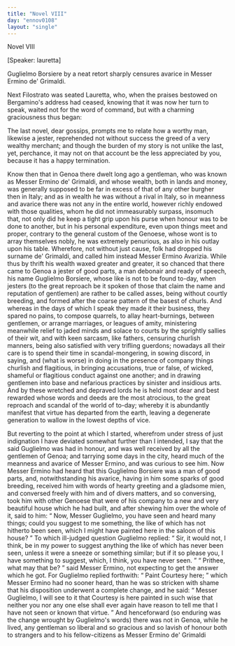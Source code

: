 ```yaml
---
title: "Novel VIII"
day: "ennov0108"
layout: "single"
---
```

<html>
 <head>
 </head>
 <body>
  <div id="nov0108" type="novella" who="lauretta">
   <head>
    Novel VIII
   </head>
   <p>
    [Speaker: lauretta]
   </p>
   <argument>
    <p>
     <milestone id="p01080001"/>
     Guglielmo Borsiere by a neat retort sharply censures
 avarice in Messer Ermino de' Grimaldi.
    </p>
   </argument>
   <div3 type="commentary" who="author">
    <p>
     <milestone id="p01080002"/>
     <!--(sc)-->
     Next
     <!--(/sc)-->
     Filostrato was seated Lauretta, who, when the praises
 bestowed on Bergamino's address had ceased, knowing that it was
 now her turn to speak, waited not for the word of command, but
 with a charming graciousness thus began:
    </p>
   </div3>
   <div3 type="commentary" who="lauretta">
    <p>
     <milestone id="p01080003"/>
     The last novel, dear gossips, prompts me to relate how a worthy
 man, likewise a jester, reprehended not without success the greed
 of a very wealthy merchant; and though the burden of my story
 is not unlike the last, yet, perchance, it may not on that account
 be the less appreciated by you, because it has a happy termination.
    </p>
   </div3>
   <p>
    <milestone id="p01080004"/>
    Know then that in Genoa there dwelt long ago a gentleman,
 who was known as Messer Ermino de' Grimaldi, and whose wealth,
 both in lands and money, was generally supposed to be far in excess
 of that of any other burgher then in Italy;
    <milestone id="p01080005"/>
    and as in wealth he was
 without a rival in Italy, so in meanness and avarice there was not
 any in the entire world, however richly endowed with those qualities,
 whom he did not immeasurably surpass, insomuch that, not only
 did he keep a tight grip upon his purse when honour was to be done
 to another, but in his personal expenditure, even upon things meet
 and proper, contrary to the general custom of the Genoese, whose
 wont is to array themselves nobly, he was extremely penurious, as
 also in his outlay upon his table.
    <milestone id="p01080006"/>
    Wherefore, not without just cause,
 folk had dropped his surname de' Grimaldi, and called him instead
 Messer Ermino Avarizia.
    <milestone id="p01080007"/>
    While thus by thrift his wealth waxed
 greater and greater, it so chanced that there came to Genoa a jester
 of good parts, a man debonair and ready of speech, his name
 Guglielmo Borsiere, whose like is not to be found to-day, when
    <pb n="57"/>
    jesters (to the great reproach be it spoken of those that claim the
 name and reputation of gentlemen) are rather to be called asses,
 being without courtly breeding, and formed after the coarse pattern
 of the basest of churls.
    <milestone id="p01080008"/>
    And whereas in the days of which I speak
 they made it their business, they spared no pains, to compose quarrels,
 to allay heart-burnings, between gentlemen, or arrange marriages, or
 leagues of amity, ministering meanwhile relief to jaded minds and
 solace to courts by the sprightly sallies of their wit, and with keen
 sarcasm, like fathers, censuring churlish manners, being also satisfied
 with very trifling guerdons;
    <milestone id="p01080009"/>
    nowadays all their care is to spend their
 time in scandal-mongering, in sowing discord, in saying, and (what
 is worse) in doing in the presence of company things churlish and
 flagitious, in bringing accusations, true or false, of wicked, shameful
 or flagitious conduct against one another; and in drawing gentlemen
 into base and nefarious practices by sinister and insidious arts.
    <milestone id="p01080010"/>
    And
 by these wretched and depraved lords he is held most dear and best
 rewarded whose words and deeds are the most atrocious, to the
 great reproach and scandal of the world of to-day; whereby it is
 abundantly manifest that virtue has departed from the earth, leaving
 a degenerate generation to wallow in the lowest depths of vice.
   </p>
   <p>
    <milestone id="p01080011"/>
    But reverting to the point at which I started, wherefrom under
 stress of just indignation I have deviated somewhat further than I
 intended, I say that the said Guglielmo was had in honour, and was
 well received by all the gentlemen of Genoa; and tarrying some
 days in the city, heard much of the meanness and avarice of Messer
 Ermino, and was curious to see him.
    <milestone id="p01080012"/>
    Now Messer Ermino had
 heard that this Guglielmo Borsiere was a man of good parts, and,
 notwithstanding his avarice, having in him some sparks of good
 breeding, received him with words of hearty greeting and a gladsome
 mien, and conversed freely with him and of divers matters, and so
 conversing, took him with other Genoese that were of his company
 to a new and very beautiful house which he had built,
    <milestone id="p01080013"/>
    and after
 shewing him over the whole of it, said to him:
    <q direct="unspecified">
     Now, Messer
 Guglielmo, you have seen and heard many things; could you suggest
 to me something, the like of which has not hitherto been seen,
 which I might have painted here in the saloon of this house?
    </q>
    <milestone id="p01080014"/>
    To
 which ill-judged question Guglielmo replied:
    <q direct="unspecified">
     Sir, it would not, I
 think, be in my power to suggest anything the like of which has
     <pb n="58"/>
     never been seen, unless it were a sneeze or something similar; but
 if it so please you, I have something to suggest, which, I think, you
 have never seen.
    </q>
    <milestone id="p01080015"/>
    <q direct="unspecified">
     Prithee, what may that be?
    </q>
    said Messer
 Ermino, not expecting to get the answer which he got.
    <milestone id="p01080016"/>
    For
 Guglielmo replied forthwith:
    <q direct="unspecified">
     Paint Courtesy here;
    </q>
    <milestone id="p01080017"/>
    which Messer
 Ermino had no sooner heard, than he was so stricken with shame
 that his disposition underwent a complete change, and he said:
    <q direct="unspecified">
     Messer Guglielmo, I will see to it that Courtesy is here painted
 in such wise that neither you nor any one else shall ever again have
 reason to tell me that I have not seen or known that virtue.
    </q>
    <milestone id="p01080018"/>
    And
 henceforward (so enduring was the change wrought by Guglielmo's
 words) there was not in Genoa, while he lived, any gentleman so
 liberal and so gracious and so lavish of honour both to strangers and
 to his fellow-citizens as Messer Ermino de' Grimaldi
   </p>
  </div>
 </body>
</html>